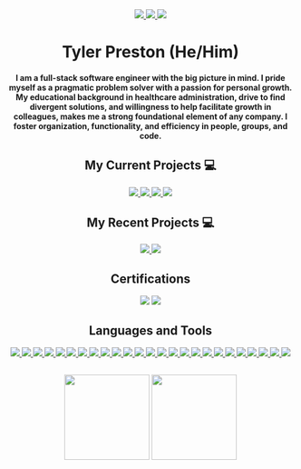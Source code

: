 <div align="center">
  <!--  About Me  -->
  <div>
    <a href="https://www.linkedin.com/in/tylerjpreston/"><img src="https://img.shields.io/badge/-LinkedIn-0077B5?style=flat-square&logo=LinkedIn&logoColor=white" />  </a>
    <a href="https://github.com/tjpreston96"><img src="https://img.shields.io/github/followers/tjpreston96?color=black&label=GitHub&logo=GitHub&logoColor=white&style=flat-square" />  </a>
    <a href="mailto: tpreston96@gmail.com"><img src="https://img.shields.io/badge/-Gmail-D14836?style=flat-square&logo=Gmail&logoColor=white" />  </a>
  </div>
  
  <h1> Tyler Preston (He/Him) </h1>
  <h4> 
    I am a full-stack software engineer with the big picture in mind. I pride myself as a pragmatic problem solver with a passion for personal growth. My educational background in healthcare administration, drive to find divergent solutions, and willingness to help facilitate growth in colleagues, makes me a strong foundational element of any company. I foster organization, functionality, and efficiency in people, groups, and code.
  </h4>
  
  
  <!--  Current Projects  -->
  <h2> My Current Projects 💻 </h2>
  
  <a href="https://github.com/tjpreston96/AniApp-Frontend">
    <img src="https://github-readme-stats.vercel.app/api/pin/?username=tjpreston96&repo=AniApp-Frontend&theme=dark" />
  </a>
    
  <a href="https://github.com/tjpreston96/AniApp-Backend">
    <img src="https://github-readme-stats.vercel.app/api/pin/?username=tjpreston96&repo=AniApp-Backend&theme=dark" />
  </a>
  
  <a href="https://github.com/tjpreston96/home_manager">
    <img src="https://github-readme-stats.vercel.app/api/pin/?username=tjpreston96&repo=home_manager&theme=dark" />
  </a>
    
  <a href="https://github.com/tjpreston96/HackerRank_Solutions">
    <img src="https://github-readme-stats.vercel.app/api/pin/?username=tjpreston96&repo=HackerRank_Solutions&theme=dark" />
  </a>
  
  
  <!--  Recent Projects  -->
  <h2> My Recent Projects 💻 </h2>
  
  <a href="https://github.com/tjpreston96/Django_React_Notes">
    <img src="https://github-readme-stats.vercel.app/api/pin/?username=tjpreston96&repo=Django_React_Notes&theme=dark" />
  </a>
    
  <a href="https://github.com/tjpreston96/group-video-chat">
    <img src="https://github-readme-stats.vercel.app/api/pin/?username=tjpreston96&repo=group-video-chat&theme=dark" />
  </a>
  
  <!--  Certifications  -->
  <h2 align="center"> Certifications </h2>
  
  <img src='https://images.credly.com/size/150x150/images/0e284c3f-5164-4b21-8660-0d84737941bc/image.png' />
  <img src='https://images.credly.com/size/150x150/images/59b78dac-c708-46c6-986b-a918efeb1606/IBM_Garage_Method_for_Cloud_-_Advocate.png' />
  
  
  <!--  Languages and Tools  -->
  <h2> Languages and Tools </h2>
  
  <div>
    <a href="#"><img src="https://img.shields.io/badge/-HTML5-E34F26?style=flat-square&logo=html5&logoColor=white" />  </a>
    <a href="#"><img src="https://img.shields.io/badge/-CSS3-1572B6?style=flat-square&logo=css3" />  </a>
    <a href="#"><img src="https://img.shields.io/badge/-JavaScript-F7DF1E?style=flat-square&logo=javascript&logoColor=black" />  </a>
    <a href="#"><img src="https://img.shields.io/badge/-React-61DAFB?style=flat-square&logo=React&logoColor=black" />  </a>
    <a href="#"><img src="https://img.shields.io/badge/-NodeJS-339933?style=flat-square&logo=Node.js&logoColor=white" />  </a>
    <a href="#"><img src="https://img.shields.io/badge/-Python3-3776AB?style=flat-square&logo=Python&logoColor=white" />  </a>
    <a href="#"><img src="https://img.shields.io/badge/-Django-092E20?style=flat-square&logo=django" />  </a>
    <a href="#"><img src="https://img.shields.io/badge/-Docker-008ee6?style=flat-square&logo=docker&logoColor=white" />  </a>
    <a href="#"><img src="https://img.shields.io/badge/-Kubernetes-326ce5?style=flat-square&logo=kubernetes&logoColor=white" />  </a>
    <a href="#"><img src="https://img.shields.io/badge/-AWS-black?style=flat-square&logo=amazon&logoColor=FF9900" />  </a>
    <a href="#"><img src="https://img.shields.io/badge/-Travis_CI-white?style=flat-square&logo=travis" />  </a>
    <a href="#"><img src="https://img.shields.io/badge/-PostgreSQL-336791?style=flat-square&logo=postgresql" />  </a>
    <a href="#"><img src="https://img.shields.io/badge/-MongoDB-white?style=flat-square&logo=mongodb" />  </a>
    <a href="#"><img src="https://img.shields.io/badge/-Bootstrap-563D7C?style=flat-square&logo=bootstrap&logoColor=white" />  </a>
    <a href="#"><img src="https://img.shields.io/badge/-Material_UI-0081CB?style=flat-square&logo=material-ui" />  </a>
    <a href="#"><img src="https://img.shields.io/badge/-Semantic_UI-16aea4?style=flat-square&logo=semantic-ui" />  </a>
    <a href="#"><img src="https://img.shields.io/badge/-Git-black?style=flat-square&logo=git" />  </a>
    <a href="#"><img src="https://img.shields.io/badge/-Postman-FF6C37?style=flat-square&logo=Postman&logoColor=white" />  </a>
    <a href="#"><img src="https://img.shields.io/badge/-Heroku-430098?style=flat-square&logo=heroku" />  </a>
    <a href="#"><img src="https://img.shields.io/badge/-Excel-217346?style=flat-square&logo=Microsoft-Excel&logoColor=white" />  </a>
    <a href="#"><img src="https://img.shields.io/badge/-Markdown-000000?style=flat-square&logo=Markdown&logoColor=white" />  </a>
    <a href="#"><img src="https://img.shields.io/badge/-Trello-0079BF?style=flat-square&logo=Trello&logoColor=white" />  </a>
    <a href="#"><img src="https://img.shields.io/badge/-VS_Code-007ACC?style=flat-square&logo=visual-studio-code" />  </a>
    <a href="#"><img src="https://img.shields.io/badge/-Slack-4A154B?style=flat-square&logo=slack" />  </a>
    <a href="#"><img src="https://img.shields.io/badge/-Zoom-2D8CFF?style=flat-square&logo=zoom&logoColor=white" />  </a>
  </div>
  
  
  <!--  GitHub Stats  -->
  <h2></h2>
  <p>
    <img  src="https://github-readme-stats.vercel.app/api?username=tjpreston96&include_all_commits=true&count_private=true&show_icons=true&theme=dark"  height='150' align='center'/>
    <img  src="https://github-readme-stats.vercel.app/api/top-langs/?username=tjpreston96&langs_count=6&layout=compact&theme=dark" height='150' align='center'/> 
  </p>
 </div>






